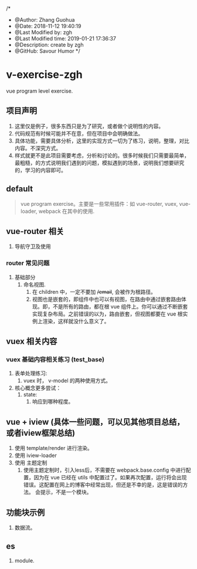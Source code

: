 /*
* @Author: Zhang Guohua
* @Date:   2018-11-12 19:40:19
* @Last Modified by:   zgh
* @Last Modified time: 2019-01-21 17:36:37
* @Description: create by zgh
* @GitHub: Savour Humor
*/
# v-exercise-zgh
vue program level exercise.

## 项目声明
1. 这里仅是例子，很多东西只是为了研究，或者做个说明性的内容。
2. 代码规范有时候可能并不在意，但在项目中会明确做法。
3. 具体功能，需要具体分析，这里的实现方式一切为了练习，说明，整理，对比内容。不深究方式。
4. 样式就更不是此项目需要考虑，分析和讨论的。很多时候我们只需要最简单，最粗糙，的方式说明我们遇到的问题，模拟遇到的场景，说明我们想要研究的，学习的内容即可。

## default
> vue program exercise。主要是一些常用插件：如 vue-router, vuex, vue-loader, webpack 在其中的使用. 
> 
## vue-router 相关
1. 导航守卫及使用

### router 常见问题
1. 基础部分
    1. 命名视图.
        1. 在 children 中，一定不要加 <del>/email</del>, 会被作为根路径。
        2. 视图也是嵌套的，即组件中也可以有视图，在路由中通过嵌套路由体现。即，不是所有的路由，都在根 vue 组件上。你可以通过不断嵌套实现复杂布局。之前错误的以为，路由嵌套，但视图都要在 vue 根实例上渲染，这样就没什么意义了。

## vuex 相关内容
### vuex 基础内容相关练习 (test_base)
1. 表单处理练习: 
    1. vuex 时， v-model 的两种使用方式。
2. 核心概念更多尝试：
    1. state:
        1. 响应到哪种程度。

## vue + iview (具体一些问题，可以见其他项目总结，或者iview框架总结)
1. 使用 template/render 进行渲染。
2. 使用 iview-loader 
3. 使用 主题定制
    1.  使用主题定制时，引入less后，不需要在 webpack.base.config 中进行配置，因为在 vue 已经在 utils 中配置过了。如果再次配置，运行将会出现错误。这配置在网上的博客中经常出现，但还是不幸的是，这是错误的方法。 会提示，不是一个模块。

## 功能块示例
1. 数据流。

## es
1. module.


